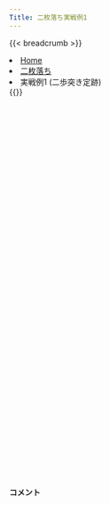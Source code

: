 ```yaml
---
Title: 二枚落ち実戦例1
---
```

{{< breadcrumb >}}
  <li class="breadcrumb-item"><a href="/shogi-beginners/">Home</a></li>
  <li class="breadcrumb-item"><a href="/shogi-beginners/2mai/">二枚落ち</a></li>
  <li class="breadcrumb-item active" aria-current="page">実戦例1 (二歩突き定跡)</li>
{{</ breadcrumb >}}
<div class="row pt-3">
  <div class="col-lg-1"></div>
  <div class="col-sm" tabindex="-1">
    <script id="example-kif" type="text/plain">
手合割：二枚落ち
下手：下手
上手：上手
手数----指手---------消費時間--
*<ruby>二歩<rt>にふ</rt></ruby><ruby>突<rt>つ</rt></ruby>き<ruby>定跡<rt>じょうせき</rt></ruby>の<ruby>勝<rt>か</rt></ruby>ち<ruby>方<rt>かた</rt></ruby>をおぼえましょう。
*<div class="text-center"><img class="img-fluid pt-3 w-50" src="/shogi-beginners/img/cat31.webp"></div>
   1 ６二銀(71)
*<ruby>二枚<rt>にまい</rt></ruby><ruby>落<rt>お</rt></ruby>ちのポイントは<ruby>変化<rt>へんか</rt></ruby>の<ruby>多<rt>おお</rt></ruby>さです。<ruby>暗記<rt>あんき</rt></ruby>は<ruby>無理<rt>むり</rt></ruby>なので<ruby>対応力<rt>たいおうりょく</rt></ruby>が<ruby>求<rt>もと</rt></ruby>められます。コメントの<ruby>変化<rt>へんか</rt></ruby>を<ruby>考<rt>かんが</rt></ruby>える<ruby>練習<rt>れんしゅう</rt></ruby>をしてみてください。
   2 ７六歩(77)
   3 ５四歩(53)
   4 ４六歩(47)
   5 ５三銀(62)
   6 ４五歩(46)
*まずはここまでの<ruby>手順<rt>てじゅん</rt></ruby>をおぼえてください。<ruby>４五<rt>よんごー</rt></ruby>まで<ruby>歩<rt>ふ</rt></ruby>を<ruby>伸<rt>の</rt></ruby>ばさず、<ruby>上手<rt>うわて</rt></ruby>に☖<ruby>４四<rt>よんよん</rt></ruby><ruby>歩型<rt>ふがた</rt></ruby>を<ruby>作<rt>つく</rt></ruby>られると<ruby>急<rt>きゅう</rt></ruby>に<ruby>難<rt>むずか</rt></ruby>しくなります。
   7 ３二金(41)
   8 ４八銀(39)
   9 ５二玉(51)
  10 ４七銀(48)
  11 ６四歩(63)
  12 ３六歩(37)
*<ruby>定跡書<rt>じょうせきしょ</rt></ruby>では☗<ruby>３六<rt>さんろく</rt></ruby><ruby>歩<rt>ふ</rt></ruby>～☗<ruby>３五<rt>さんごー</rt></ruby><ruby>歩<rt>ふ</rt></ruby>～☗<ruby>４八銀<rt>よんはちぎん</rt></ruby>と<ruby>組<rt>く</rt></ruby>みますが、☗<ruby>３六<rt>さんろく</rt></ruby><ruby>歩<rt>ふ</rt></ruby>に☖<ruby>５五<rt>ごーごー</rt></ruby><ruby>歩<rt>ふ</rt></ruby>！☗<ruby>同角<rt>どうかく</rt></ruby>☖<ruby>５四銀<rt>ごーよんぎん</rt></ruby>☗<ruby>８八角<rt>はちはちかく</rt></ruby>☖<ruby>４五銀<rt>よんごーぎん</rt></ruby>の<ruby>変化<rt>へんか</rt></ruby>があり、まぎれやすいです。☗<ruby>４八銀<rt>よんはちぎん</rt></ruby>を<ruby>急<rt>いそ</rt></ruby>ぐほうが、この<ruby>変化<rt>へんか</rt></ruby>に<ruby>対処<rt>たいしょ</rt></ruby>しやすいです。
  13 ６三玉(52)
  14 ３五歩(36)
  15 ２二銀(31)
  16 ３八飛(28)
  17 ７四歩(73)
  18 ３四歩(35)
  19 同　歩(33)
  20 同　飛(38)
  21 ３三歩打
  22 ３六飛(34)
  23 ６二金(61)
  24 ３七桂(29)
  25 ７三金(62)
  26 ７八金(69)
  27 ６五歩(64)
  28 ６九玉(59)
  29 ６四金(73)
  30 ５八金(49)
  31 ７三桂(81)
  32 ６八銀(79)
*ここまできて<ruby>定跡書<rt>じょうせきしょ</rt></ruby>と<ruby>同<rt>おな</rt></ruby>じ<ruby>形<rt>かたち</rt></ruby>になりました。ここからは<ruby>手<rt>て</rt></ruby>が<ruby>広<rt>ひろ</rt></ruby>いです。
  33 ７五歩(74)
  34 同　歩(76)
  35 同　金(64)
*ここで☗<ruby>７六<rt>ななろく</rt></ruby><ruby>歩打<rt>ふうち</rt></ruby>、☗<ruby>７七銀<rt>ななななぎん</rt></ruby>、☗<ruby>５六<rt>ごーろく</rt></ruby><ruby>歩<rt>ふ</rt></ruby>、☗<ruby>４六銀<rt>よんろくぎん</rt></ruby>などの<ruby>手<rt>て</rt></ruby>が<ruby>考<rt>かんが</rt></ruby>えられます。<ruby>有名<rt>ゆうめい</rt></ruby>なのは☗<ruby>７六<rt>ななろく</rt></ruby><ruby>歩打<rt>ふうち</rt></ruby>です。
  36 ７六歩打
  37 ７四金(75)
  38 ９六歩(97)
*☗<ruby>９七<rt>きゅうなな</rt></ruby><ruby>角<rt>かく</rt></ruby>からの<ruby>攻<rt>せ</rt></ruby>めも<ruby>考<rt>かんが</rt></ruby>えられるので、<ruby>突<rt>つ</rt></ruby>いておいたほうが<ruby>得<rt>とく</rt></ruby>です。
  39 ９四歩(93)
  40 ４六銀(47)
  41 ６四金(74)
  42 ５六歩(57)
  43 ８四歩(83)
  44 ３五銀(46)
*<ruby>５五<rt>ごーごー</rt></ruby><ruby>歩<rt>ふ</rt></ruby>も<ruby>有力<rt>ゆうりょく</rt></ruby>ですが、<ruby>定跡書<rt>じょうせきしょ</rt></ruby>ではこちらがメインに<ruby>解説<rt>かいせつ</rt></ruby>されています。
  45 ８五歩(84)
*☖<ruby>７五<rt>ななごー</rt></ruby><ruby>歩<rt>ふ</rt></ruby>も<ruby>有力<rt>ゆうりょく</rt></ruby>です。
  46 ４四歩(45)
  47 同　歩(43)
  48 同　銀(35)
*☖<ruby>６二銀<rt>ろくにーぎん</rt></ruby>も<ruby>有力<rt>ゆうりょく</rt></ruby>です。<ruby>以下<rt>いか</rt></ruby>☗<ruby>４六<rt>よんろく</rt></ruby><ruby>飛<rt>ひ</rt></ruby>☖<ruby>４二<rt>よんにー</rt></ruby><ruby>歩<rt>ふ</rt></ruby>に対して、☗<ruby>５五<rt>ごーごー</rt></ruby><ruby>歩<rt>ふ</rt></ruby>で<ruby>難解<rt>なんかい</rt></ruby>ながら<ruby>下手<rt>したて</rt></ruby>が<ruby>指<rt>さ</rt></ruby>しやすいです。
  49 同　銀(53)
  50 同　角(88)
  51 ５三銀打
  52 ２六角(44)
*☗<ruby>７二銀打<rt>ななにーぎんうち</rt></ruby>も<ruby>有力<rt>ゆうりょく</rt></ruby>です。
  53 ４三歩打
*<ruby>問題<rt>もんだい</rt></ruby>: <ruby>次<rt>つぎ</rt></ruby>の<ruby>手<rt>て</rt></ruby>を<ruby>考<rt>かんが</rt></ruby>えてみましょう。
*<div><img class="img-fluid" src="/shogi-beginners/img/cat2.webp"></div>
  54 ７五銀打
*<ruby>拠点<rt>きょてん</rt></ruby>をいかした<ruby>攻<rt>せ</rt></ruby>めが<ruby>有力<rt>ゆうりょく</rt></ruby>です。
  55 ４二金(32)
*☖<ruby>７四<rt>ななよん</rt></ruby><ruby>歩<rt>ふ</rt></ruby>もあります。
  56 ６四銀(75)
  57 同　玉(63)
*<ruby>問題<rt>もんだい</rt></ruby>: <ruby>次<rt>つぎ</rt></ruby>の<ruby>手<rt>て</rt></ruby>を<ruby>考<rt>かんが</rt></ruby>えてみましょう。<ruby>難問<rt>なんもん</rt></ruby>。
*<div><img class="img-fluid" src="/shogi-beginners/img/cat2.webp"></div>
  58 ７五歩(76)
  59 同　玉(64)
*<ruby>問題<rt>もんだい</rt></ruby>: <ruby>次<rt>つぎ</rt></ruby>の<ruby>手<rt>て</rt></ruby>を<ruby>考<rt>かんが</rt></ruby>えてみましょう。<ruby>難問<rt>なんもん</rt></ruby>。
*<div><img class="img-fluid" src="/shogi-beginners/img/cat2.webp"></div>
  60 ５五歩(56)
*<ruby>玉<rt>ぎょく</rt></ruby>を<ruby>吊<rt>つ</rt></ruby>り<ruby>上<rt>あ</rt></ruby>げながら<ruby>攻<rt>せ</rt></ruby>めるのが<ruby>好手<rt>こうしゅ</rt></ruby>です。
  61 ４四歩(43)
  62 ４五桂(37)
*ここからの<ruby>真似<rt>まね</rt></ruby>は<ruby>難<rt>むずか</rt></ruby>しいです。
  63 同　歩(44)
*☖<ruby>６四<rt>ろくよん</rt></ruby><ruby>玉<rt>ぎょく</rt></ruby>もあります。
  64 ７六飛(36)
  65 同　玉(75)
  66 ５三角成(26)
  67 同　金(42)
  68 ８四銀打
*これで<ruby>受<rt>う</rt></ruby>けなしです。
  69 ３九飛打
  70 ５九銀(68)
*<ruby>下手<rt>したて</rt></ruby>の<ruby>玉<rt>ぎょく</rt></ruby>は<ruby>詰<rt>つ</rt></ruby>まないので<ruby>投了<rt>とうりょう</rt></ruby>はやむなしです。<ruby>本譜<rt>ほんぷ</rt></ruby>は<ruby>有名<rt>ゆうめい</rt></ruby>な<ruby>変化<rt>へんか</rt></ruby>なので<ruby>紹介<rt>しょうかい</rt></ruby>しましたが、<ruby>真似<rt>まね</rt></ruby>は<ruby>難<rt>むずか</rt></ruby>しいです。<ruby>実践的<rt>じっせんてき</rt></ruby>には<ruby>拠点<rt>きょてん</rt></ruby>をいかして<ruby>少<rt>すこ</rt></ruby>しずつ<ruby>有利<rt>ゆうり</rt></ruby>を<ruby>拡大<rt>かくだい</rt></ruby>する<ruby>指<rt>さ</rt></ruby>し<ruby>方<rt>かた</rt></ruby>をおすすめします。
  71 投了
*<a href="/shogi-beginners/2mai/example2/">
*<ruby>次<rt>つぎ</rt></ruby>の<ruby>棋譜<rt>きふ</rt></ruby>を<ruby>見<rt>み</rt></ruby>よう！
*<div class="text-center"><img class="img-fluid pt-3 w-50" src="/shogi-beginners/img/cat1.webp"></div></a>
まで70手で下手の勝ち
    </script>
    <svg id="example" class="board" xmlns="http://www.w3.org/2000/svg" viewBox="0,0,400,540"></svg>
  </div>
  <div class="col-sm">
    <h4 class="pt-3">コメント</h4>
    <div id="comment"></div>
  </div>
  <div class="col-lg-1"></div>
</div>
